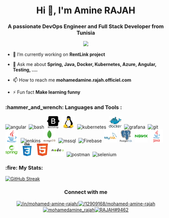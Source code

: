 <h1 align="center">Hi 👋, I'm Amine RAJAH</h1>
<h3 align="center">A passionate DevOps Engineer and Full Stack Developer from Tunisia</h3>

<div align="center"><img src="https://media.giphy.com/media/M9gbBd9nbDrOTu1Mqx/giphy.gif" width="100"/></div>

- 🔭 I’m currently working on **RentLink project**

- 💬 Ask me about **Spring, Java, Docker, Kubernetes, Azure, Angular, Testing, ....**

- 📫 How to reach me **mohamedamine.rajah.officiel.com**

- ⚡ Fun fact **Make learning funny**


<h3 align="left">:hammer_and_wrench: Languages and Tools :</h3>
<div>
<img src="https://angular.io/assets/images/logos/angular/angular.svg" alt="angular" width="40" height="40"/>&nbsp;
<img src="https://www.vectorlogo.zone/logos/gnu_bash/gnu_bash-icon.svg" alt="bash" width="40" height="40"/>&nbsp;
<img src="https://raw.githubusercontent.com/devicons/devicon/master/icons/bootstrap/bootstrap-plain-wordmark.svg" alt="bootstrap" width="40" height="40"/>&nbsp;
<img src="https://raw.githubusercontent.com/devicons/devicon/master/icons/linux/linux-original.svg" alt="linux" width="40" height="40"/>&nbsp;
<img src="https://www.vectorlogo.zone/logos/kubernetes/kubernetes-icon.svg" alt="kubernetes" width="40" height="40"/>&nbsp;
<img src="https://raw.githubusercontent.com/devicons/devicon/master/icons/docker/docker-original-wordmark.svg" alt="docker" width="40" height="40"/>&nbsp;
<img src="https://www.vectorlogo.zone/logos/grafana/grafana-icon.svg" alt="grafana" width="40" height="40"/>&nbsp;
<img src="https://www.vectorlogo.zone/logos/git-scm/git-scm-icon.svg" alt="git" width="40" height="40"/>&nbsp;
<img src="https://raw.githubusercontent.com/devicons/devicon/master/icons/java/java-original.svg" alt="java" width="40" height="40"/>&nbsp;
<img src="https://www.vectorlogo.zone/logos/jenkins/jenkins-icon.svg" alt="jenkins" width="40" height="40"/>&nbsp;
<img src="https://raw.githubusercontent.com/devicons/devicon/master/icons/mongodb/mongodb-original-wordmark.svg" alt="mongodb" width="40" height="40"/>&nbsp;
<img src="https://www.svgrepo.com/show/303229/microsoft-sql-server-logo.svg" alt="mssql" width="40" height="40"/>&nbsp;
<img src="https://www.vectorlogo.zone/logos/firebase/firebase-icon.svg"  title="Firebase" alt="Firebase" width="40" height="40"/>&nbsp;
<img src="https://github.com/devicons/devicon/blob/master/icons/mysql/mysql-original-wordmark.svg" title="MySQL"  alt="MySQL" width="40" height="40"/>&nbsp;
<img src="https://raw.githubusercontent.com/devicons/devicon/master/icons/postgresql/postgresql-original-wordmark.svg" alt="postgresql" width="40" height="40"/>&nbsp;
<img src="https://raw.githubusercontent.com/devicons/devicon/master/icons/nginx/nginx-original.svg" alt="nginx" width="40" height="40"/>&nbsp;
<img src="https://github.com/devicons/devicon/blob/master/icons/java/java-original-wordmark.svg" title="Java" alt="Java" width="40" height="40"/>&nbsp;
<img src="https://github.com/devicons/devicon/blob/master/icons/spring/spring-original-wordmark.svg" title="Spring" alt="Spring" width="40" height="40"/>&nbsp;
<img src="https://raw.githubusercontent.com/devicons/devicon/master/icons/css3/css3-original-wordmark.svg"  title="CSS3" alt="CSS" width="40" height="40"/>&nbsp;
<img src="https://github.com/devicons/devicon/blob/master/icons/html5/html5-original.svg" title="HTML5" alt="HTML" width="40" height="40"/>&nbsp;
<img src="https://github.com/devicons/devicon/blob/master/icons/nodejs/nodejs-original-wordmark.svg" title="NodeJS" alt="NodeJS" width="40" height="40"/>&nbsp;
<img src="https://www.vectorlogo.zone/logos/getpostman/getpostman-icon.svg" alt="postman" width="40" height="40"/>&nbsp;
<img src="https://raw.githubusercontent.com/detain/svg-logos/780f25886640cef088af994181646db2f6b1a3f8/svg/selenium-logo.svg" alt="selenium" width="40" height="40"/>&nbsp;
  
</div>

<h3 align="left"> :fire: My Stats:</h3>

[![GitHub Streak](http://github-readme-streak-stats.herokuapp.com?user=amine-rajah&theme=dark&background=000000)](https://git.io/streak-stats)

<h3 align="center">Connect with me</h3>
<p align="center">
<a href="https://www.linkedin.com/in/mohamed-amine-rajah/" target="blank"><img align="center" src="https://raw.githubusercontent.com/rahuldkjain/github-profile-readme-generator/master/src/images/icons/Social/linked-in-alt.svg" alt="/in/mohamed-amine-rajah/" height="30" width="40" /></a><a href="https://stackoverflow.com/users/12909168/mohamed-amine-rajah" target="blank"><img align="center" src="https://raw.githubusercontent.com/rahuldkjain/github-profile-readme-generator/master/src/images/icons/Social/stack-overflow.svg" alt="/12909168/mohamed-amine-rajah" height="30" width="40" /></a><a href="https://www.instagram.com/mohamedamine_rajah/" target="blank"><img align="center" src="https://raw.githubusercontent.com/rahuldkjain/github-profile-readme-generator/master/src/images/icons/Social/instagram.svg" alt="mohamedamine_rajah" height="30" width="40" /></a><a href="https://discord.gg/RAJAH#9462" target="blank"><img align="center" src="https://raw.githubusercontent.com/rahuldkjain/github-profile-readme-generator/master/src/images/icons/Social/discord.svg" alt="RAJAH#9462" height="30" width="40" /></a>
</p>
